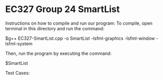 # EC327 Group 24 SmartList
Instructions on how to compile and run our program:
To compile, open terminal in this directory and run the command:

   $g++ EC327-SmartList.cpp -o SmartList -lsfml-graphics -lsfml-window -lsfml-system

Then, run the program by executing the command:

   $SmartList

Test Cases:
